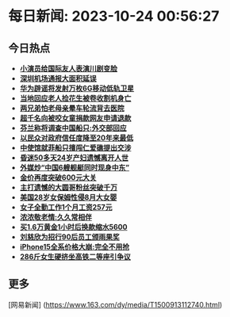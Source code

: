 
# 每日新闻: 2023-10-24 00:56:27
## 今日热点

- **[小演员给国际友人表演川剧变脸](https://www.163.com/search?keyword=%E5%B0%8F%E6%BC%94%E5%91%98%E7%BB%99%E5%9B%BD%E9%99%85%E5%8F%8B%E4%BA%BA%E8%A1%A8%E6%BC%94%E5%B7%9D%E5%89%A7%E5%8F%98%E8%84%B8)**
- **[深圳机场通报大面积延误](https://www.163.com/search?keyword=%E6%B7%B1%E5%9C%B3%E6%9C%BA%E5%9C%BA%E9%80%9A%E6%8A%A5%E5%A4%A7%E9%9D%A2%E7%A7%AF%E5%BB%B6%E8%AF%AF)**
- **[华为辟谣将发射万枚6G移动低轨卫星](https://www.163.com/search?keyword=%E5%8D%8E%E4%B8%BA%E8%BE%9F%E8%B0%A3%E5%B0%86%E5%8F%91%E5%B0%84%E4%B8%87%E6%9E%9A6G%E7%A7%BB%E5%8A%A8%E4%BD%8E%E8%BD%A8%E5%8D%AB%E6%98%9F)**
- **[当地回应老人捡花生被卷收割机身亡](https://www.163.com/search?keyword=%E5%BD%93%E5%9C%B0%E5%9B%9E%E5%BA%94%E8%80%81%E4%BA%BA%E6%8D%A1%E8%8A%B1%E7%94%9F%E8%A2%AB%E5%8D%B7%E6%94%B6%E5%89%B2%E6%9C%BA%E8%BA%AB%E4%BA%A1)**
- **[两兄弟怕老母亲晕车轮流背去医院](https://www.163.com/search?keyword=%E4%B8%A4%E5%85%84%E5%BC%9F%E6%80%95%E8%80%81%E6%AF%8D%E4%BA%B2%E6%99%95%E8%BD%A6%E8%BD%AE%E6%B5%81%E8%83%8C%E5%8E%BB%E5%8C%BB%E9%99%A2)**
- **[超千名向被咬女童捐款网友申请退款](https://www.163.com/search?keyword=%E8%B6%85%E5%8D%83%E5%90%8D%E5%90%91%E8%A2%AB%E5%92%AC%E5%A5%B3%E7%AB%A5%E6%8D%90%E6%AC%BE%E7%BD%91%E5%8F%8B%E7%94%B3%E8%AF%B7%E9%80%80%E6%AC%BE)**
- **[芬兰称将调查中国船只:外交部回应](https://www.163.com/search?keyword=%E8%8A%AC%E5%85%B0%E7%A7%B0%E5%B0%86%E8%B0%83%E6%9F%A5%E4%B8%AD%E5%9B%BD%E8%88%B9%E5%8F%AA+%E5%A4%96%E4%BA%A4%E9%83%A8%E5%9B%9E%E5%BA%94)**
- **[以民众对政府信任度降至20年来最低](https://www.163.com/search?keyword=%E4%BB%A5%E6%B0%91%E4%BC%97%E5%AF%B9%E6%94%BF%E5%BA%9C%E4%BF%A1%E4%BB%BB%E5%BA%A6%E9%99%8D%E8%87%B320%E5%B9%B4%E6%9D%A5%E6%9C%80%E4%BD%8E)**
- **[中使馆就菲船只擅闯仁爱礁提出交涉](https://www.163.com/search?keyword=%E4%B8%AD%E4%BD%BF%E9%A6%86%E5%B0%B1%E8%8F%B2%E8%88%B9%E5%8F%AA%E6%93%85%E9%97%AF%E4%BB%81%E7%88%B1%E7%A4%81%E6%8F%90%E5%87%BA%E4%BA%A4%E6%B6%89)**
- **[昏迷50多天24岁产妇遗憾离开人世](https://www.163.com/search?keyword=%E6%98%8F%E8%BF%B750%E5%A4%9A%E5%A4%A924%E5%B2%81%E4%BA%A7%E5%A6%87%E9%81%97%E6%86%BE%E7%A6%BB%E5%BC%80%E4%BA%BA%E4%B8%96)**
- **[外媒炒“中国6艘舰艇同时现身中东”](https://www.163.com/search?keyword=%E5%A4%96%E5%AA%92%E7%82%92%E2%80%9C%E4%B8%AD%E5%9B%BD6%E8%89%98%E8%88%B0%E8%89%87%E5%90%8C%E6%97%B6%E7%8E%B0%E8%BA%AB%E4%B8%AD%E4%B8%9C%E2%80%9D)**
- **[金价再度突破600元大关](https://www.163.com/search?keyword=%E9%87%91%E4%BB%B7%E5%86%8D%E5%BA%A6%E7%AA%81%E7%A0%B4600%E5%85%83%E5%A4%A7%E5%85%B3)**
- **[主打遗憾的大圆哥粉丝突破千万](https://www.163.com/search?keyword=%E4%B8%BB%E6%89%93%E9%81%97%E6%86%BE%E7%9A%84%E5%A4%A7%E5%9C%86%E5%93%A5%E7%B2%89%E4%B8%9D%E7%AA%81%E7%A0%B4%E5%8D%83%E4%B8%87)**
- **[美国28岁女保姆性侵8月大女婴](https://www.163.com/search?keyword=%E7%BE%8E%E5%9B%BD28%E5%B2%81%E5%A5%B3%E4%BF%9D%E5%A7%86%E6%80%A7%E4%BE%B58%E6%9C%88%E5%A4%A7%E5%A5%B3%E5%A9%B4)**
- **[女子全勤工作1个月工资257元](https://www.163.com/search?keyword=%E5%A5%B3%E5%AD%90%E5%85%A8%E5%8B%A4%E5%B7%A5%E4%BD%9C1%E4%B8%AA%E6%9C%88%E5%B7%A5%E8%B5%84257%E5%85%83)**
- **[浓浓敬老情:久久常相伴](https://www.163.com/search?keyword=%E6%B5%93%E6%B5%93%E6%95%AC%E8%80%81%E6%83%85+%E4%B9%85%E4%B9%85%E5%B8%B8%E7%9B%B8%E4%BC%B4)**
- **[买1.6万黄金1小时后换款缩水5600](https://www.163.com/search?keyword=%E4%B9%B01.6%E4%B8%87%E9%BB%84%E9%87%911%E5%B0%8F%E6%97%B6%E5%90%8E%E6%8D%A2%E6%AC%BE%E7%BC%A9%E6%B0%B45600)**
- **[刘慈欣为招行90后员工颁雨果奖](https://www.163.com/search?keyword=%E5%88%98%E6%85%88%E6%AC%A3%E4%B8%BA%E6%8B%9B%E8%A1%8C90%E5%90%8E%E5%91%98%E5%B7%A5%E9%A2%81%E9%9B%A8%E6%9E%9C%E5%A5%96)**
- **[iPhone15全系价格大崩:完全不用抢](https://www.163.com/search?keyword=iPhone15%E5%85%A8%E7%B3%BB%E4%BB%B7%E6%A0%BC%E5%A4%A7%E5%B4%A9+%E5%AE%8C%E5%85%A8%E4%B8%8D%E7%94%A8%E6%8A%A2)**
- **[286斤女生硬挤坐高铁二等座引争议](https://www.163.com/search?keyword=286%E6%96%A4%E5%A5%B3%E7%94%9F%E7%A1%AC%E6%8C%A4%E5%9D%90%E9%AB%98%E9%93%81%E4%BA%8C%E7%AD%89%E5%BA%A7%E5%BC%95%E4%BA%89%E8%AE%AE)**

## 更多
[网易新闻] (https://www.163.com/dy/media/T1500913112740.html)
